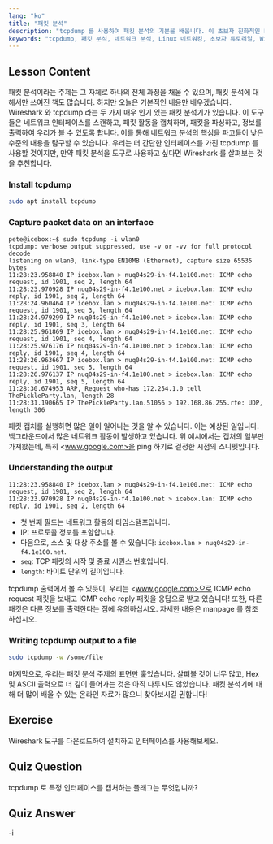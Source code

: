 ```yaml
---
lang: "ko"
title: "패킷 분석"
description: "tcpdump 를 사용하여 패킷 분석의 기본을 배웁니다. 이 초보자 친화적인 Linux 가이드를 통해 네트워크 트래픽을 이해하고, 데이터를 캡처하며, 출력을 해석합니다."
keywords: "tcpdump, 패킷 분석, 네트워크 분석, Linux 네트워킹, 초보자 튜토리얼, Wireshark, Linux 명령어, 네트워크 트래픽"
---
```


## Lesson Content

패킷 분석이라는 주제는 그 자체로 하나의 전체 과정을 채울 수 있으며, 패킷 분석에 대해서만 쓰여진 책도 많습니다. 하지만 오늘은 기본적인 내용만 배우겠습니다. Wireshark 와 tcpdump 라는 두 가지 매우 인기 있는 패킷 분석기가 있습니다. 이 도구들은 네트워크 인터페이스를 스캔하고, 패킷 활동을 캡처하며, 패킷을 파싱하고, 정보를 출력하여 우리가 볼 수 있도록 합니다. 이를 통해 네트워크 분석의 핵심을 파고들어 낮은 수준의 내용을 탐구할 수 있습니다. 우리는 더 간단한 인터페이스를 가진 tcpdump 를 사용할 것이지만, 만약 패킷 분석을 도구로 사용하고 싶다면 Wireshark 를 살펴보는 것을 추천합니다.

### Install tcpdump

```bash
sudo apt install tcpdump
```

### Capture packet data on an interface

```plaintext
pete@icebox:~$ sudo tcpdump -i wlan0
tcpdump: verbose output suppressed, use -v or -vv for full protocol decode
listening on wlan0, link-type EN10MB (Ethernet), capture size 65535 bytes
11:28:23.958840 IP icebox.lan > nuq04s29-in-f4.1e100.net: ICMP echo request, id 1901, seq 2, length 64
11:28:23.970928 IP nuq04s29-in-f4.1e100.net > icebox.lan: ICMP echo reply, id 1901, seq 2, length 64
11:28:24.960464 IP icebox.lan > nuq04s29-in-f4.1e100.net: ICMP echo request, id 1901, seq 3, length 64
11:28:24.979299 IP nuq04s29-in-f4.1e100.net > icebox.lan: ICMP echo reply, id 1901, seq 3, length 64
11:28:25.961869 IP icebox.lan > nuq04s29-in-f4.1e100.net: ICMP echo request, id 1901, seq 4, length 64
11:28:25.976176 IP nuq04s29-in-f4.1e100.net > icebox.lan: ICMP echo reply, id 1901, seq 4, length 64
11:28:26.963667 IP icebox.lan > nuq04s29-in-f4.1e100.net: ICMP echo request, id 1901, seq 5, length 64
11:28:26.976137 IP nuq04s29-in-f4.1e100.net > icebox.lan: ICMP echo reply, id 1901, seq 5, length 64
11:28:30.674953 ARP, Request who-has 172.254.1.0 tell ThePickleParty.lan, length 28
11:28:31.190665 IP ThePickleParty.lan.51056 > 192.168.86.255.rfe: UDP, length 306
```

패킷 캡처를 실행하면 많은 일이 일어나는 것을 알 수 있습니다. 이는 예상된 일입니다. 백그라운드에서 많은 네트워크 활동이 발생하고 있습니다. 위 예시에서는 캡처의 일부만 가져왔는데, 특히 <www.google.com>을 ping 하기로 결정한 시점의 스니펫입니다.

### Understanding the output

```plaintext
11:28:23.958840 IP icebox.lan > nuq04s29-in-f4.1e100.net: ICMP echo request, id 1901, seq 2, length 64
11:28:23.970928 IP nuq04s29-in-f4.1e100.net > icebox.lan: ICMP echo reply, id 1901, seq 2, length 64
```

- 첫 번째 필드는 네트워크 활동의 타임스탬프입니다.
- IP: 프로토콜 정보를 포함합니다.
- 다음으로, 소스 및 대상 주소를 볼 수 있습니다: `icebox.lan > nuq04s29-in-f4.1e100.net`.
- `seq`: TCP 패킷의 시작 및 종료 시퀀스 번호입니다.
- `length`: 바이트 단위의 길이입니다.

tcpdump 출력에서 볼 수 있듯이, 우리는 <www.google.com>으로 ICMP echo request 패킷을 보내고 ICMP echo reply 패킷을 응답으로 받고 있습니다! 또한, 다른 패킷은 다른 정보를 출력한다는 점에 유의하십시오. 자세한 내용은 manpage 를 참조하십시오.

### Writing tcpdump output to a file

```bash
sudo tcpdump -w /some/file
```

마지막으로, 우리는 패킷 분석 주제의 표면만 훑었습니다. 살펴볼 것이 너무 많고, Hex 및 ASCII 출력으로 더 깊이 들어가는 것은 아직 다루지도 않았습니다. 패킷 분석기에 대해 더 많이 배울 수 있는 온라인 자료가 많으니 찾아보시길 권합니다!

## Exercise

Wireshark 도구를 다운로드하여 설치하고 인터페이스를 사용해보세요.

## Quiz Question

tcpdump 로 특정 인터페이스를 캡처하는 플래그는 무엇입니까?

## Quiz Answer

-i
